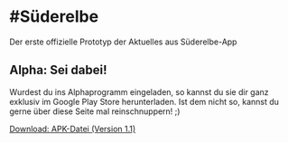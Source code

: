 # #Süderelbe

Der erste offizielle Prototyp der Aktuelles aus Süderelbe-App

## Alpha: Sei dabei!

Wurdest du ins Alphaprogramm eingeladen, so kannst du sie dir ganz exklusiv im Google Play Store herunterladen. Ist dem nicht so, kannst du gerne über diese Seite mal reinschnuppern! ;)

[Download: APK-Datei (Version 1.1)](https://github.com/AleXoTroN/aktuellesaussuederelbe/raw/master/APKs/app-release.apk)
